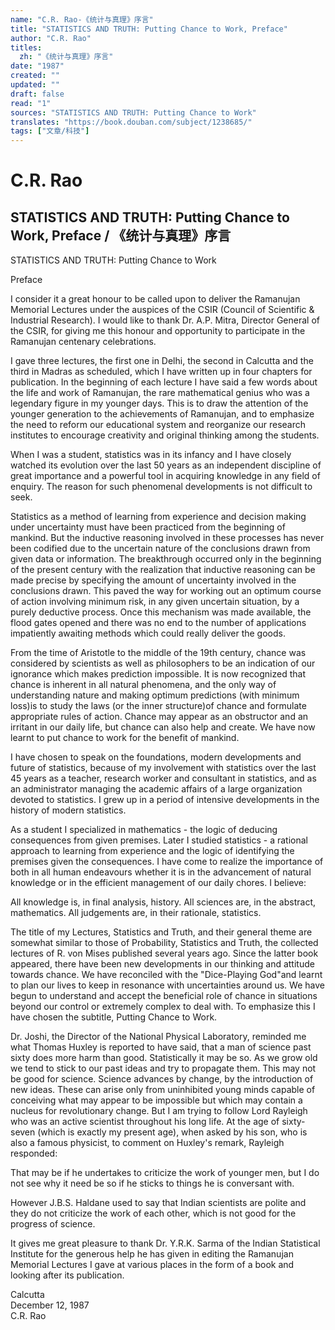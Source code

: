 ```yaml
---
name: "C.R. Rao-《统计与真理》序言"
title: "STATISTICS AND TRUTH: Putting Chance to Work, Preface"
author: "C.R. Rao"
titles:
  zh: "《统计与真理》序言"
date: "1987"
created: ""
updated: ""
draft: false
read: "1"
sources: "STATISTICS AND TRUTH: Putting Chance to Work"
translates: "https://book.douban.com/subject/1238685/"
tags: ["文章/科技"]
---
```



# C.R. Rao

## STATISTICS AND TRUTH: Putting Chance to Work, Preface / 《统计与真理》序言

STATISTICS AND TRUTH: Putting Chance to Work

Preface

I consider it a great honour to be called upon to deliver the Ramanujan
Memorial Lectures under the auspices of the CSIR (Council of Scientific &
Industrial Research). I would like to thank Dr. A.P. Mitra, Director General
of the CSIR, for giving me this honour and opportunity to participate in the
Ramanujan centenary celebrations.

I gave three lectures, the first one in Delhi, the second in Calcutta and the
third in Madras as scheduled, which I have written up in four chapters for
publication. In the beginning of each lecture I have said a few words about
the life and work of Ramanujan, the rare mathematical genius who was a
legendary figure in my younger days. This is to draw the attention of the
younger generation to the achievements of Ramanujan, and to emphasize the need
to reform our educational system and reorganize our research institutes to
encourage creativity and original thinking among the students.

When I was a student, statistics was in its infancy and I have closely watched
its evolution over the last 50 years as an independent discipline of great
importance and a powerful tool in acquiring knowledge in any field of enquiry.
The reason for such phenomenal developments is not difficult to seek.

Statistics as a method of learning from experience and decision making under
uncertainty must have been practiced from the beginning of mankind. But the
inductive reasoning involved in these processes has never been codified due to
the uncertain nature of the conclusions drawn from given data or information.
The breakthrough occurred only in the beginning of the present century with
the realization that inductive reasoning can be made precise by specifying the
amount of uncertainty involved in the conclusions drawn. This paved the way
for working out an optimum course of action involving minimum risk, in any
given uncertain situation, by a purely deductive process. Once this mechanism
was made available, the flood gates opened and there was no end to the number
of applications impatiently awaiting methods which could really deliver the
goods.

From the time of Aristotle to the middle of the 19th century, chance was
considered by scientists as well as philosophers to be an indication of our
ignorance which makes prediction impossible. It is now recognized that chance
is inherent in all natural phenomena, and the only way of understanding nature
and making optimum predictions (with minimum loss)is to study the laws (or the
inner structure)of chance and formulate appropriate rules of action. Chance
may appear as an obstructor and an irritant in our daily life, but chance can
also help and create. We have now learnt to put chance to work for the benefit
of mankind.

I have chosen to speak on the foundations, modern developments and future of
statistics, because of my involvement with statistics over the last 45 years
as a teacher, research worker and consultant in statistics, and as an
administrator managing the academic affairs of a large organization devoted to
statistics. I grew up in a period of intensive developments in the history of
modern statistics.

As a student I specialized in mathematics - the logic of deducing consequences
from given premises. Later I studied statistics - a rational approach to
learning from experience and the logic of identifying the premises given the
consequences. I have come to realize the importance of both in all human
endeavours whether it is in the advancement of natural knowledge or in the
efficient management of our daily chores. I believe:

All knowledge is, in final analysis, history.
All sciences are, in the abstract, mathematics.
All judgements are, in their rationale, statistics.

The title of my Lectures, Statistics and Truth, and their general theme are
somewhat similar to those of Probability, Statistics and Truth, the collected
lectures of R. von Mises published several years ago. Since the latter book
appeared, there have been new developments in our thinking and attitude
towards chance. We have reconciled with the "Dice-Playing God"and learnt to
plan our lives to keep in resonance with uncertainties around us. We have
begun to understand and accept the beneficial role of chance in situations
beyond our control or extremely complex to deal with. To emphasize this I have
chosen the subtitle, Putting Chance to Work.

Dr. Joshi, the Director of the National Physical Laboratory, reminded me what
Thomas Huxley is reported to have said, that a man of science past sixty does
more harm than good. Statistically it may be so. As we grow old we tend to
stick to our past ideas and try to propagate them. This may not be good for
science. Science advances by change, by the introduction of new ideas. These
can arise only from uninhibited young minds capable of conceiving what may
appear to be impossible but which may contain a nucleus for revolutionary
change. But I am trying to follow Lord Rayleigh who was an active scientist
throughout his long life. At the age of sixty-seven (which is exactly my
present age), when asked by his son, who is also a famous physicist, to
comment on Huxley's remark, Rayleigh responded:

That may be if he undertakes to criticize the work of younger men, but I do
not see why it need be so if he sticks to things he is conversant with.

However J.B.S. Haldane used to say that Indian scientists are polite and they
do not criticize the work of each other, which is not good for the progress of
science.

It gives me great pleasure to thank Dr. Y.R.K. Sarma of the Indian Statistical
Institute for the generous help he has given in editing the Ramanujan Memorial
Lectures I gave at various places in the form of a book and looking after its
publication.

Calcutta  
December 12, 1987  
C.R. Rao  
